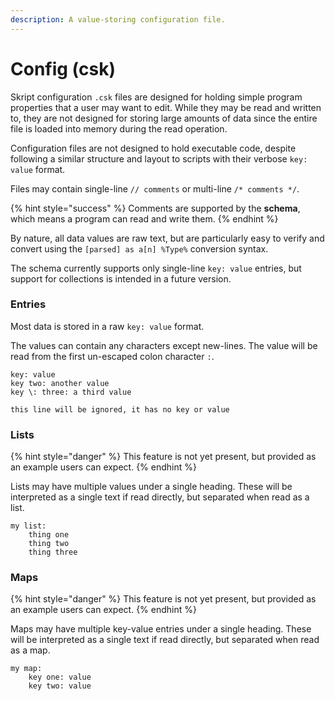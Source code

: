 ```yaml
---
description: A value-storing configuration file.
---
```


# Config (csk)

Skript configuration `.csk` files are designed for holding simple program properties that a user may want to edit. While they may be read and written to, they are not designed for storing large amounts of data since the entire file is loaded into memory during the read operation.

Configuration files are not designed to hold executable code, despite following a similar structure and layout to scripts with their verbose `key: value` format.

Files may contain single-line `// comments` or multi-line `/* comments */`.

{% hint style="success" %}
Comments are supported by the **schema**, which means a program can read and write them.
{% endhint %}

By nature, all data values are raw text, but are particularly easy to verify and convert using the `[parsed] as a[n] %Type%`  conversion syntax.

The schema currently supports only single-line `key: value` entries, but support for collections is intended in a future version.

### Entries

Most data is stored in a raw `key: value` format.

The values can contain any characters except new-lines. The value will be read from the first un-escaped colon character `:`.

```
key: value
key two: another value
key \: three: a third value

this line will be ignored, it has no key or value
```

### Lists

{% hint style="danger" %}
This feature is not yet present, but provided as an example users can expect.
{% endhint %}

Lists may have multiple values under a single heading. These will be interpreted as a single text if read directly, but separated when read as a list.

```
my list:
    thing one
    thing two
    thing three
```

### Maps

{% hint style="danger" %}
This feature is not yet present, but provided as an example users can expect.
{% endhint %}

Maps may have multiple key-value entries under a single heading. These will be interpreted as a single text if read directly, but separated when read as a map.

```
my map:
    key one: value
    key two: value
```
